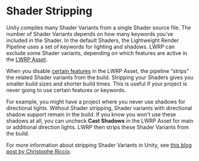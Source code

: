 # Shader Stripping

Unity compiles many Shader Variants from a single Shader source file. The number of Shader Variants depends on how many keywords you’ve included in the Shader. In the default Shaders, the Lightweight Render Pipeline uses a set of keywords for lighting and shadows. LWRP can exclude some Shader variants, depending on which features are active in the [LWRP Asset](lwrp-asset.md).

When you disable [certain features](shader-stripping-keywords.md) in the LWRP Asset, the pipeline “strips” the related Shader variants from the build. Stripping your Shaders gives you smaller build sizes and shorter build times. This is useful if your project is never going to use certain features or keywords.

For example, you might have a project where you never use shadows for directional lights. Without Shader stripping, Shader variants with directional shadow support remain in the build. If you know you won't use these shadows at all, you can uncheck **Cast Shadows** in the LWRP Asset for main or additional direction lights. LWRP then strips these Shader Variants from the build.

For more information about stripping Shader Variants in Unity, see [this blog post by Christophe Riccio](https://blogs.unity3d.com/2018/05/14/stripping-scriptable-shader-variants/).